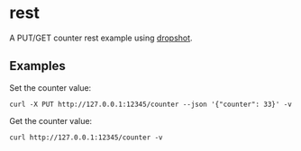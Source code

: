 # rest

A PUT/GET counter rest example using [dropshot](https://github.com/oxidecomputer/dropshot/).

## Examples

Set the counter value:

    curl -X PUT http://127.0.0.1:12345/counter --json '{"counter": 33}' -v

Get the counter value:

    curl http://127.0.0.1:12345/counter -v
